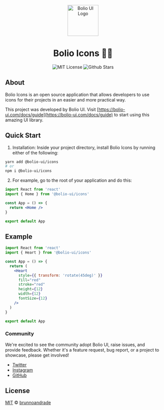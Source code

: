 <p align="center">
  <a href="https://github.com/bolio-ui/bolio-icons-website">
    <img src="https://bolio-ui.com/logo-colored.svg" alt="Bolio UI Logo" width="100" />
  </a>
</p>

<h1 align="center">Bolio Icons 🥷🏼</h1>

<p align="center">
  <img alt="MIT License" src="https://img.shields.io/github/license/bolio-ui/bolio-icons-website"/>
  <img alt="Github Stars" src="https://badgen.net/github/stars/bolio-ui/bolio-icons-website" />
</p>

## About

Bolio Icons is an open source application that allows developers to use icons for their projects in an easier and more practical way.

This project was developed by Bolio UI. Visit [https://bolio-ui.com/docs/guide](https://bolio-ui.com/docs/guide) to start using this amazing UI library.

## Quick Start

1. Installation: Inside your project directory, install Bolio Icons by running either of the following:

```bash
yarn add @bolio-ui/icons
# or
npm i @bolio-ui/icons
```

2. For example, go to the root of your application and do this:

```jsx
import React from 'react'
import { Home } from '@bolio-ui/icons'

const App = () => {
  return <Home />
}

export default App
```

## Example

```jsx
import React from 'react'
import { Heart } from '@bolio-ui/icons'

const App = () => {
  return (
    <Heart
      style={{ transform: 'rotate(45deg)' }}
      fill="red"
      stroke="red"
      height={12}
      width={12}
      fontSize={12}
    />
  )
}

export default App
```

### Community

We're excited to see the community adopt Bolio UI, raise issues, and provide feedback.
Whether it's a feature request, bug report, or a project to showcase, please get involved!

- [Twitter](https://twitter.com/bolio_ui/)
- [Instagram](https://www.instagram.com/bolio.ui/)
- [GitHub](https://github.com/bolio-ui/bolio-ui/)

## License

[MIT](https://choosealicense.com/licenses/mit/) © [brunnoandrade](https://github.com/brunnoandrade/)
